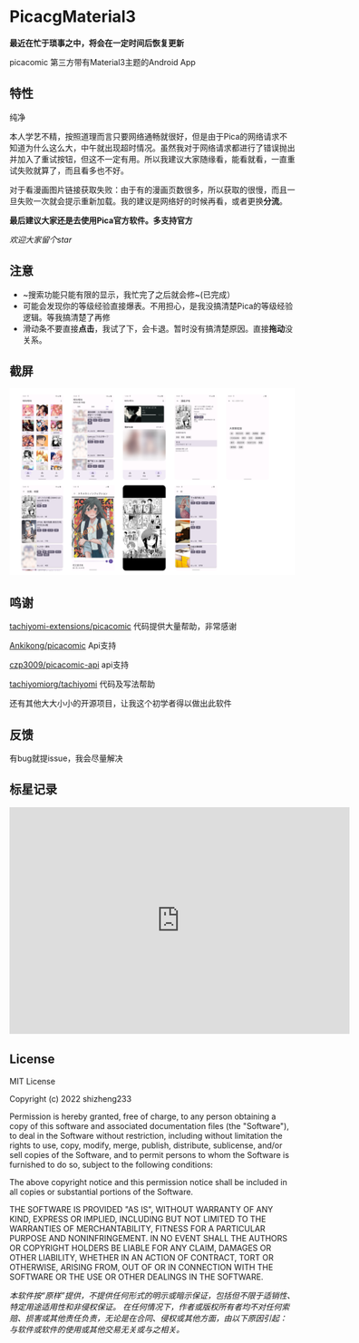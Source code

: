 # PicacgMaterial3
 **最近在忙于琐事之中，将会在一定时间后恢复更新**
 
 picacomic 第三方带有Material3主题的Android App

 ## 特性
 
 纯净
 
 本人学艺不精，按照道理而言只要网络通畅就很好，但是由于Pica的网络请求不知道为什么这么大，中午就出现超时情况。虽然我对于网络请求都进行了错误抛出并加入了重试按钮，但这不一定有用。所以我建议大家随缘看，能看就看，一直重试失败就算了，而且看多也不好。

 对于看漫画图片链接获取失败：由于有的漫画页数很多，所以获取的很慢，而且一旦失败一次就会提示重新加载。我的建议是网络好的时候再看，或者更换**分流**。

 **最后建议大家还是去使用Pica官方软件。多支持官方**
 
 *欢迎大家留个star*
 
 ## 注意
 - ~搜索功能只能有限的显示，我忙完了之后就会修~(已完成）
 - 可能会发现你的等级经验直接爆表。不用担心，是我没搞清楚Pica的等级经验逻辑。等我搞清楚了再修
 - 滑动条不要直接**点击**，我试了下，会卡退。暂时没有搞清楚原因。直接**拖动**没关系。

## 截屏
![jieping](screenshot/sc1.0.9.png)

## 鸣谢

[tachiyomi-extensions/picacomic](https://github.com/tachiyomiorg/tachiyomi-extensions/tree/master/src/zh/picacomic) 代码提供大量帮助，非常感谢

[Ankikong/picacomic](https://github.com/AnkiKong/picacomic) Api支持

[czp3009/picacomic-api](https://github.com/czp3009/picacomic-api) api支持

[tachiyomiorg/tachiyomi](https://github.com/tachiyomiorg/tachiyomi) 代码及写法帮助

还有其他大大小小的开源项目，让我这个初学者得以做出此软件

## 反馈
有bug就提issue，我会尽量解决

## 标星记录
<iframe style="width:100%;height:auto;min-width:600px;min-height:400px;" src="https://star-history.com/embed?secret=Z2hwXzQyaHpMZ1RsamdKdGx4MFdLeUljeGZiampJdDN2QzJkVVBtSg==#shizheng233/PicacgMaterial3&Timeline" frameBorder="0"></iframe>

## License

MIT License

Copyright (c) 2022 shizheng233

Permission is hereby granted, free of charge, to any person obtaining a copy
of this software and associated documentation files (the "Software"), to deal
in the Software without restriction, including without limitation the rights
to use, copy, modify, merge, publish, distribute, sublicense, and/or sell
copies of the Software, and to permit persons to whom the Software is
furnished to do so, subject to the following conditions:

The above copyright notice and this permission notice shall be included in all
copies or substantial portions of the Software.

THE SOFTWARE IS PROVIDED "AS IS", WITHOUT WARRANTY OF ANY KIND, EXPRESS OR
IMPLIED, INCLUDING BUT NOT LIMITED TO THE WARRANTIES OF MERCHANTABILITY,
FITNESS FOR A PARTICULAR PURPOSE AND NONINFRINGEMENT. IN NO EVENT SHALL THE
AUTHORS OR COPYRIGHT HOLDERS BE LIABLE FOR ANY CLAIM, DAMAGES OR OTHER
LIABILITY, WHETHER IN AN ACTION OF CONTRACT, TORT OR OTHERWISE, ARISING FROM,
OUT OF OR IN CONNECTION WITH THE SOFTWARE OR THE USE OR OTHER DEALINGS IN THE
SOFTWARE.


*本软件按“原样”提供，不提供任何形式的明示或暗示保证，包括但不限于适销性、特定用途适用性和非侵权保证。 在任何情况下，作者或版权所有者均不对任何索赔、损害或其他责任负责，无论是在合同、侵权或其他方面，由以下原因引起：
与软件或软件的使用或其他交易无关或与之相关。*
